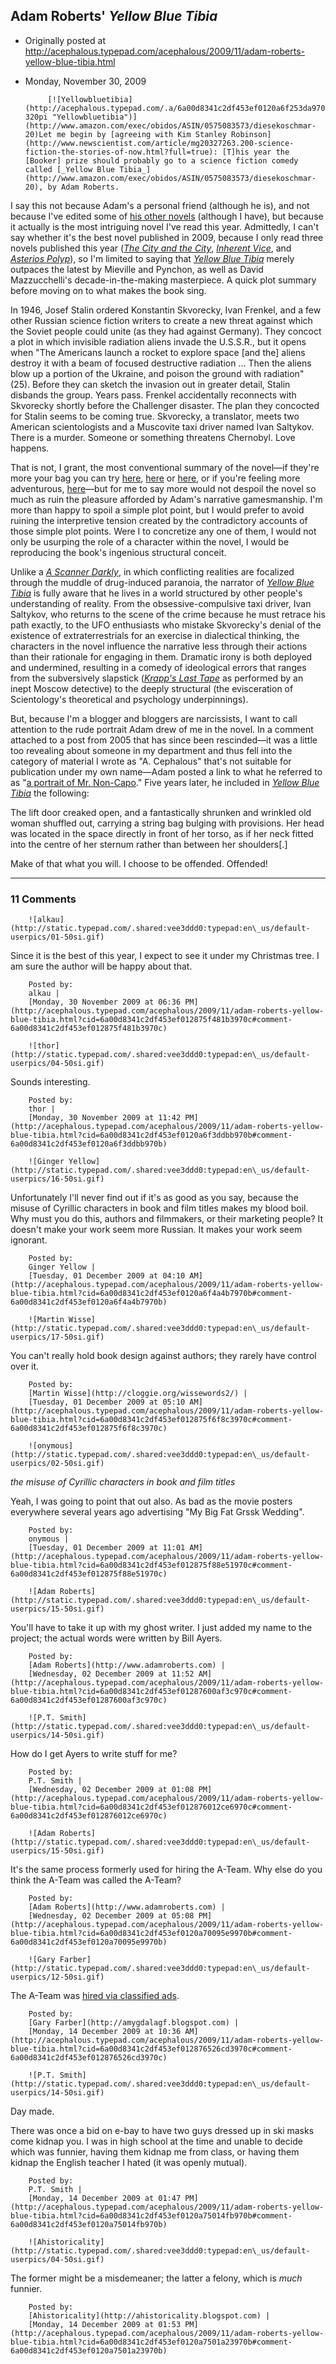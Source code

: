 ## Adam Roberts' <em>Yellow Blue Tibia</em>

 * Originally posted at http://acephalous.typepad.com/acephalous/2009/11/adam-roberts-yellow-blue-tibia.html
 * Monday, November 30, 2009



			[![Yellowbluetibia](http://acephalous.typepad.com/.a/6a00d8341c2df453ef0120a6f253da970b-320pi "Yellowbluetibia")](http://www.amazon.com/exec/obidos/ASIN/0575083573/diesekoschmar-20)Let me begin by [agreeing with Kim Stanley Robinson](http://www.newscientist.com/article/mg20327263.200-science-fiction-the-stories-of-now.html?full=true): [T]his year the [Booker] prize should probably go to a science fiction comedy called [_Yellow Blue Tibia_](http://www.amazon.com/exec/obidos/ASIN/0575083573/diesekoschmar-20), by Adam Roberts.

I say this not because Adam's a personal friend (although he is), and not because I've edited some of [his other novels](http://www.amazon.com/exec/obidos/ASIN/0575082178/diesekoschmar-20) (although I have), but because it actually is the most intriguing novel I've read this year. Admittedly, I can't say whether it's the best novel published in 2009, because I only read three novels published this year ([_The City and the City_](http://www.amazon.com/exec/obidos/ASIN/0345497511/diesekoschmar-20), [_Inherent Vice_](http://www.amazon.com/exec/obidos/ASIN/1594202249/diesekoschmar-20), and [_Asterios Polyp_](http://www.amazon.com/exec/obidos/ASIN/0307377326/diesekoschmar-20)), so I'm limited to saying that [_Yellow Blue Tibia_](http://www.amazon.com/exec/obidos/ASIN/0575083573/diesekoschmar-20) merely outpaces the latest by Mieville and Pynchon, as well as David Mazzucchelli's decade-in-the-making masterpiece. A quick plot summary before moving on to what makes the book sing.

In 1946, Josef Stalin ordered Konstantin Skvorecky, Ivan Frenkel, and a few other Russian science fiction writers to create a new threat against which the Soviet people could unite (as they had against Germany). They concoct a plot in which invisible radiation aliens invade the U.S.S.R., but it opens when "The Americans launch a rocket to explore space [and the] aliens destroy it with a beam of focused destructive radiation ... Then the aliens blow up a portion of the Ukraine, and poison the ground with radiation" (25). Before they can sketch the invasion out in greater detail, Stalin disbands the group. Years pass. Frenkel accidentally reconnects with Skvorecky shortly before the Challenger disaster. The plan they concocted for Stalin seems to be coming true. Skvorecky, a translator, meets two American scientologists and a Muscovite taxi driver named Ivan Saltykov. There is a murder. Someone or something threatens Chernobyl. Love happens.

That is not, I grant, the most conventional summary of the novel—if they're more your bag you can try [here](http://scifiwire.com/2009/05/columnist-john-clute.php), [here](http://www.cheryl-morgan.com/?page\_id=5706) or [here](http://thewertzone.blogspot.com/2008/10/yellow-blue-tibia-by-adam-roberts.html), or if you're feeling more adventurous, [here](http://rpuchalsky.blogspot.com/2009/06/yellow-blue-tibia-by-adam-roberts.html)—but for me to say more would not despoil the novel so much as ruin the pleasure afforded by Adam's narrative gamesmanship. I'm more than happy to spoil a simple plot point, but I would prefer to avoid ruining the interpretive tension created by the contradictory accounts of those simple plot points. Were I to concretize any one of them, I would not only be usurping the role of a character within the novel, I would be reproducing the book's ingenious structural conceit. 

Unlike a [_A Scanner Darkly_](http://www.amazon.com/exec/obidos/ASIN/1400096901/diesekoschmar-20), in which conflicting realities are focalized through the muddle of drug-induced paranoia, the narrator of [_Yellow Blue Tibia_](http://www.amazon.com/exec/obidos/ASIN/0575083573/diesekoschmar-20) is fully aware that he lives in a world structured by other people's understanding of reality. From the obsessive-compulsive taxi driver, Ivan Saltykov, who returns to the scene of the crime because he must retrace his path exactly, to the UFO enthusiasts who mistake Skvorecky's denial of the existence of extraterrestrials for an exercise in dialectical thinking, the characters in the novel influence the narrative less through their actions than their rationale for engaging in them. Dramatic irony is both deployed and undermined, resulting in a comedy of ideological errors that ranges from the subversively slapstick ([_Krapp's Last Tape_](http://en.wikipedia.org/wiki/Krapp%!s(MISSING)\_Last\_Tape#Synopsis) as performed by an inept Moscow detective) to the deeply structural (the evisceration of Scientology's theoretical and psychology underpinnings).

But, because I'm a blogger and bloggers are narcissists, I want to call attention to the rude portrait Adam drew of me in the novel. In a comment attached to a post from 2005 that has since been rescinded—it was a little too revealing about someone in my department and thus fell into the category of material I wrote as "A. Cephalous" that's not suitable for publication under my own name—Adam posted a link to what he referred to as "[a portrait of Mr. Non-Capo](http://acephalous.typepad.com/acephale.jpg)." Five years later, he included in [_Yellow Blue Tibia_](http://www.amazon.com/exec/obidos/ASIN/0575083573/diesekoschmar-20) the following:

The lift door creaked open, and a fantastically shrunken and wrinkled old woman shuffled out, carrying a string bag bulging with provisions. Her head was located in the space directly in front of her torso, as if her neck fitted into the centre of her sternum rather than between her shoulders[.]

Make of that what you will. I choose to be offended. Offended!

		

* * *

### 11 Comments 

		

                
[]()

	

		![alkau](http://static.typepad.com/.shared:vee3ddd0:typepad:en\_us/default-userpics/01-50si.gif)
	

	

		

Since it is the best of this year, I expect to see it under my Christmas tree.  I am sure the author will be happy about that.

	

		Posted by:
		alkau |
		[Monday, 30 November 2009 at 06:36 PM](http://acephalous.typepad.com/acephalous/2009/11/adam-roberts-yellow-blue-tibia.html?cid=6a00d8341c2df453ef012875f481b3970c#comment-6a00d8341c2df453ef012875f481b3970c)

[]()

	

		![thor](http://static.typepad.com/.shared:vee3ddd0:typepad:en\_us/default-userpics/04-50si.gif)
	

	

		

Sounds interesting.

	

		Posted by:
		thor |
		[Monday, 30 November 2009 at 11:42 PM](http://acephalous.typepad.com/acephalous/2009/11/adam-roberts-yellow-blue-tibia.html?cid=6a00d8341c2df453ef0120a6f3ddbb970b#comment-6a00d8341c2df453ef0120a6f3ddbb970b)

[]()

	

		![Ginger Yellow](http://static.typepad.com/.shared:vee3ddd0:typepad:en\_us/default-userpics/16-50si.gif)
	

	

		

Unfortunately I'll never find out if it's as good as you say, because the misuse of Cyrillic characters in book and film titles makes my blood boil. Why must you do this, authors and filmmakers, or their marketing people? It doesn't make your work seem more Russian. It makes your work seem ignorant.

	

		Posted by:
		Ginger Yellow |
		[Tuesday, 01 December 2009 at 04:10 AM](http://acephalous.typepad.com/acephalous/2009/11/adam-roberts-yellow-blue-tibia.html?cid=6a00d8341c2df453ef0120a6f4a4b7970b#comment-6a00d8341c2df453ef0120a6f4a4b7970b)

[]()

	

		![Martin Wisse](http://static.typepad.com/.shared:vee3ddd0:typepad:en\_us/default-userpics/17-50si.gif)
	

	

		

You can't really hold book design against authors; they rarely have control over it.  

	

		Posted by:
		[Martin Wisse](http://cloggie.org/wissewords2/) |
		[Tuesday, 01 December 2009 at 05:10 AM](http://acephalous.typepad.com/acephalous/2009/11/adam-roberts-yellow-blue-tibia.html?cid=6a00d8341c2df453ef012875f6f8c3970c#comment-6a00d8341c2df453ef012875f6f8c3970c)

[]()

	

		![onymous](http://static.typepad.com/.shared:vee3ddd0:typepad:en\_us/default-userpics/02-50si.gif)
	

	

		

_the misuse of Cyrillic characters in book and film titles_

Yeah, I was going to point that out also. As bad as the movie posters everywhere several years ago advertising "My Big Fat Grssk Wedding".

	

		Posted by:
		onymous |
		[Tuesday, 01 December 2009 at 11:01 AM](http://acephalous.typepad.com/acephalous/2009/11/adam-roberts-yellow-blue-tibia.html?cid=6a00d8341c2df453ef012875f88e51970c#comment-6a00d8341c2df453ef012875f88e51970c)

[]()

	

		![Adam Roberts](http://static.typepad.com/.shared:vee3ddd0:typepad:en\_us/default-userpics/15-50si.gif)
	

	

		

You'll have to take it up with my ghost writer. I just added my name to the project; the actual words were written by Bill Ayers.

	

		Posted by:
		[Adam Roberts](http://www.adamroberts.com) |
		[Wednesday, 02 December 2009 at 11:52 AM](http://acephalous.typepad.com/acephalous/2009/11/adam-roberts-yellow-blue-tibia.html?cid=6a00d8341c2df453ef01287600af3c970c#comment-6a00d8341c2df453ef01287600af3c970c)

[]()

	

		![P.T. Smith](http://static.typepad.com/.shared:vee3ddd0:typepad:en\_us/default-userpics/14-50si.gif)
	

	

		

How do I get Ayers to write stuff for me?

	

		Posted by:
		P.T. Smith |
		[Wednesday, 02 December 2009 at 01:08 PM](http://acephalous.typepad.com/acephalous/2009/11/adam-roberts-yellow-blue-tibia.html?cid=6a00d8341c2df453ef012876012ce6970c#comment-6a00d8341c2df453ef012876012ce6970c)

[]()

	

		![Adam Roberts](http://static.typepad.com/.shared:vee3ddd0:typepad:en\_us/default-userpics/15-50si.gif)
	

	

		

It's the same process formerly used for hiring the A-Team.  Why else do you think the A-Team was called the A-Team?

	

		Posted by:
		[Adam Roberts](http://www.adamroberts.com) |
		[Wednesday, 02 December 2009 at 05:08 PM](http://acephalous.typepad.com/acephalous/2009/11/adam-roberts-yellow-blue-tibia.html?cid=6a00d8341c2df453ef0120a70095e9970b#comment-6a00d8341c2df453ef0120a70095e9970b)

[]()

	

		![Gary Farber](http://static.typepad.com/.shared:vee3ddd0:typepad:en\_us/default-userpics/12-50si.gif)
	

	

		

The A-Team was [hired via classified ads](http://amygdalagf.blogspot.com/2005/02/stuffo-experiments-with-finding-a-team.html).

	

		Posted by:
		[Gary Farber](http://amygdalagf.blogspot.com) |
		[Monday, 14 December 2009 at 10:36 AM](http://acephalous.typepad.com/acephalous/2009/11/adam-roberts-yellow-blue-tibia.html?cid=6a00d8341c2df453ef012876526cd3970c#comment-6a00d8341c2df453ef012876526cd3970c)

[]()

	

		![P.T. Smith](http://static.typepad.com/.shared:vee3ddd0:typepad:en\_us/default-userpics/14-50si.gif)
	

	

		

Day made. 

There was once a bid on e-bay to have two guys dressed up in ski masks come kidnap you. I was in high school at the time and unable to decide which was funnier, having them kidnap me from class, or having them kidnap the English teacher I hated (it was openly mutual).

	

		Posted by:
		P.T. Smith |
		[Monday, 14 December 2009 at 01:47 PM](http://acephalous.typepad.com/acephalous/2009/11/adam-roberts-yellow-blue-tibia.html?cid=6a00d8341c2df453ef0120a75014fb970b#comment-6a00d8341c2df453ef0120a75014fb970b)

[]()

	

		![Ahistoricality](http://static.typepad.com/.shared:vee3ddd0:typepad:en\_us/default-userpics/04-50si.gif)
	

	

		

The former might be a misdemeaner; the latter a felony, which is _much_ funnier.

	

		Posted by:
		[Ahistoricality](http://ahistoricality.blogspot.com) |
		[Monday, 14 December 2009 at 01:53 PM](http://acephalous.typepad.com/acephalous/2009/11/adam-roberts-yellow-blue-tibia.html?cid=6a00d8341c2df453ef0120a7501a23970b#comment-6a00d8341c2df453ef0120a7501a23970b)

		

        